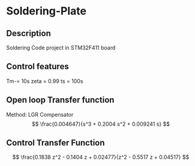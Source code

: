 # Soldering-Plate

## Description 

Soldering Code project in STM32F411 board

## Control features

Tm-= 10s
zeta = 0.99
ts = 100s

## Open loop Transfer function 

Method:  LGR Compensator
$$
\frac{0.004647}{s^3 + 0.2004 s^2 + 0.009241 s}
$$


## Control Transfer Function  

$$
\frac{0.1838 z^2 - 0.1404 z + 0.02477}{z^2 - 0.5517 z + 0.04517}
$$

